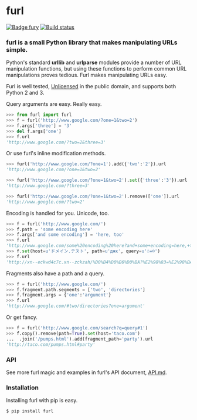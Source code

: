 # furl

[![Badge fury](https://badge.fury.io/py/furl.svg)](https://pypi.python.org/pypi/furl)
[![Build status](https://api.travis-ci.org/gruns/furl.svg)](https://travis-ci.org/gruns/furl)

### furl is a small Python library that makes manipulating URLs simple.

Python's standard __urllib__ and __urlparse__ modules provide a number of URL
manipulation functions, but using these functions to perform common URL
manipulations proves tedious. Furl makes manipulating URLs easy.

Furl is well tested, [Unlicensed](http://unlicense.org/) in the public domain,
and supports both Python 2 and 3.

Query arguments are easy. Really easy.

```python
>>> from furl import furl
>>> f = furl('http://www.google.com/?one=1&two=2')
>>> f.args['three'] = '3'
>>> del f.args['one']
>>> f.url
'http://www.google.com/?two=2&three=3'
```

Or use furl's inline modification methods.

```python
>>> furl('http://www.google.com/?one=1').add({'two':'2'}).url
'http://www.google.com/?one=1&two=2'

>>> furl('http://www.google.com/?one=1&two=2').set({'three':'3'}).url
'http://www.google.com/?three=3'

>>> furl('http://www.google.com/?one=1&two=2').remove(['one']).url
'http://www.google.com/?two=2'
```

Encoding is handled for you. Unicode, too.

```python
>>> f = furl('http://www.google.com/')
>>> f.path = 'some encoding here'
>>> f.args['and some encoding'] = 'here, too'
>>> f.url
'http://www.google.com/some%20encoding%20here?and+some+encoding=here,+too'
>>> f.set(host=u'ドメイン.テスト', path=u'джк', query=u'☃=☺')
>>> f.url
'http://xn--eckwd4c7c.xn--zckzah/%D0%B4%D0%B6%D0%BA?%E2%98%83=%E2%98%BA'
```

Fragments also have a path and a query.

```python
>>> f = furl('http://www.google.com/')
>>> f.fragment.path.segments = ['two', 'directories']
>>> f.fragment.args = {'one':'argument'}
>>> f.url
'http://www.google.com/#two/directories?one=argument'
```

Or get fancy.

```python
>>> f = furl('http://www.google.com/search?q=query#1')
>>> f.copy().remove(path=True).set(host='taco.com')
...  .join('/pumps.html').add(fragment_path='party').url
'http://taco.com/pumps.html#party'
```


### API

See more furl magic and examples in furl's API document,
[API.md](https://github.com/gruns/furl/blob/master/API.md).


### Installation

Installing furl with pip is easy.

```
$ pip install furl
```
